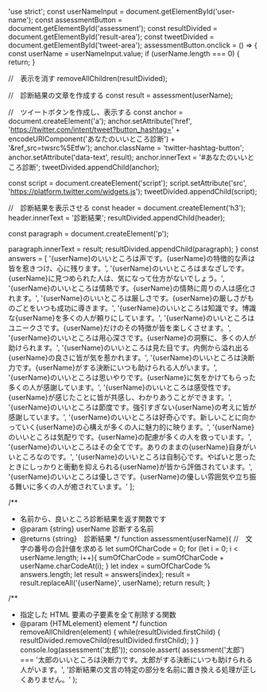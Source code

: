 
'use strict';
const userNameInput = document.getElementById('user-name');
const assessmentButton = document.getElementById('assessment');
const resultDivided = document.getElementById('result-area');
const tweetDivided = document.getElementById('tweet-area');
assessmentButton.onclick =  () => {
  const userName = userNameInput.value;
  if (userName.length === 0) {
    return;
  }

//　表示を消す
removeAllChildren(resultDivided);

//　診断結果の文章を作成する
const result = assessment(userName);


//　ツイートボタンを作成し、表示する
const anchor = document.createElement('a');
anchor.setAttribute('href', 'https://twitter.com/intent/tweet?button_hashtag=' + encodeURIComponent('あなたのいいところ診断') + '&ref_src=twsrc%5Etfw'); 
anchor.className = 'twitter-hashtag-button';
anchor.setAttribute('data-text', result);
anchor.innerText = '#あなたのいいところ診断';
tweetDivided.appendChild(anchor);

const script = document.createElement('script');
script.setAttribute('src', 'https://platform.twitter.com/widgets.js');
tweetDivided.appendChild(script);

//　診断結果を表示させる
const header = document.createElement('h3');
header.innerText = '診断結果';
resultDivided.appendChild(header);

const paragraph = document.createElement('p');

paragraph.innerText = result;
resultDivided.appendChild(paragraph);
  }
  const answers = [
 '{userName}のいいところは声です。{userName}の特徴的な声は皆を惹きつけ、心に残ります。',
'{userName}のいいところはまなざしです。{userName}に見つめられた人は、気になって仕方がないでしょう。',
'{userName}のいいところは情熱です。{userName}の情熱に周りの人は感化されます。',
'{userName}のいいところは厳しさです。{userName}の厳しさがものごとをいつも成功に導きます。',
'{userName}のいいところは知識です。博識な{userName}を多くの人が頼りにしています。',
'{userName}のいいところはユニークさです。{userName}だけのその特徴が皆を楽しくさせます。',
'{userName}のいいところは用心深さです。{userName}の洞察に、多くの人が助けられます。',
'{userName}のいいところは見た目です。内側から溢れ出る{userName}の良さに皆が気を惹かれます。',
'{userName}のいいところは決断力です。{userName}がする決断にいつも助けられる人がいます。',
'{userName}のいいところは思いやりです。{userName}に気をかけてもらった多くの人が感謝しています。',
'{userName}のいいところは感受性です。{userName}が感じたことに皆が共感し、わかりあうことができます。',
'{userName}のいいところは節度です。強引すぎない{userName}の考えに皆が感謝しています。',
'{userName}のいいところは好奇心です。新しいことに向かっていく{userName}の心構えが多くの人に魅力的に映ります。',
'{userName}のいいところは気配りです。{userName}の配慮が多くの人を救っています。',
'{userName}のいいところはその全てです。ありのままの{userName}自身がいいところなのです。',
'{userName}のいいところは自制心です。やばいと思ったときにしっかりと衝動を抑えられる{userName}が皆から評価されています。',
'{userName}のいいところは優しさです。{userName}の優しい雰囲気や立ち振る舞いに多くの人が癒されています。'
];


/**
 * 名前から、良いところ診断結果を返す関数です
 * @param {string} userName 診断する名前
 * @returns {string}　診断結果
 */
function assessment(userName){
    //　文字の番号の合計値を求める
    let sumOfCharCode = 0;
    for (let i = 0; i < userName.length; i++){
        sumOfCharCode = sumOfCharCode + userName.charCodeAt(i);
    }
    let index = sumOfCharCode % answers.length;
    let result = answers[index];
    result = result.replaceAll('{userName}', userName);
    return result;
}
 
/**
 * 指定した HTML 要素の子要素を全て削除する関数
 * @param {HTMLelement} element 
 */
function removeAllChildren(element) {
  while(resultDivided.firstChild) {
    resultDivided.removeChild(resultDivided.firstChild);
  }
}
console.log(assessment('太郎'));
console.assert(
    assessment('太郎') ===
      '太郎のいいところは決断力です。太郎がする決断にいつも助けられる人がいます。',
    '診断結果の文言の特定の部分を名前に置き換える処理が正しくありません。'
  );
